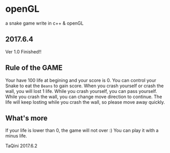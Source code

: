 # openGL
a snake game write in c++ &amp; openGL

## 2017.6.4
Ver 1.0 Finished!!

## Rule of the GAME
Your have 100 life at begining and your score is 0.
You can control your Snake to eat the `Beans` to gain score.
When you crash yourself or crash the wall, you will lost 1 life.
While you crash yourself, you can pass yourself.
While you crash the wall, you can change move direction to continue.
The life will keep losting while you crash the wall, so please move away quickly.

## What's more
If your life is lower than 0, the game will not over :)
You can play it with a minus life.

TaQini
2017.6.2
